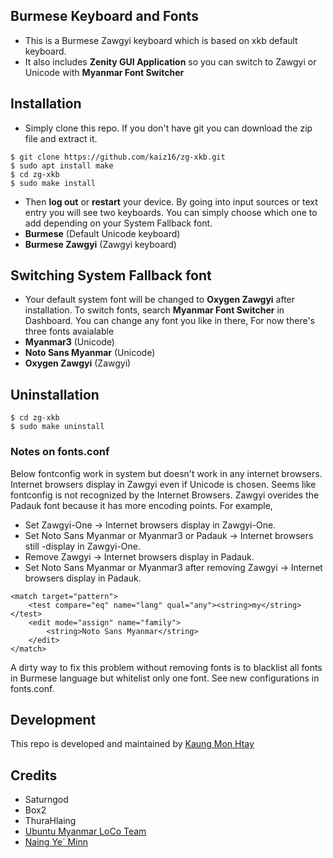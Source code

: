 ## Burmese Keyboard and Fonts

- This is a Burmese Zawgyi keyboard which is based on xkb default keyboard. 
- It also includes **Zenity GUI Application** so you can switch to Zawgyi or Unicode with **Myanmar Font Switcher**

## Installation

- Simply clone this repo. If you don't have git you can download the zip file and extract it.
```
$ git clone https://github.com/kaiz16/zg-xkb.git
$ sudo apt install make
$ cd zg-xkb
$ sudo make install
```
- Then **log out** or **restart** your device. By going into input sources or text entry you will see two keyboards. You can simply choose which one to add depending on your System Fallback font. 
- **Burmese** (Default Unicode keyboard) 
- **Burmese Zawgyi** (Zawgyi keyboard) 

## Switching System Fallback font

- Your default system font will be changed to **Oxygen Zawgyi** after installation. To switch fonts, search **Myanmar Font Switcher** in Dashboard. You can change any font you like in there, For now there's three fonts avaialable
- **Myanmar3** (Unicode)
- **Noto Sans Myanmar** (Unicode)
- **Oxygen Zawgyi** (Zawgyi)

## Uninstallation
```
$ cd zg-xkb
$ sudo make uninstall 
```
### Notes on fonts.conf

Below fontconfig work in system but doesn't work in any internet browsers. Internet browsers display in Zawgyi even if Unicode is chosen.
Seems like fontconfig is not recognized by the Internet Browsers.
Zawgyi overides the Padauk font because it has more encoding points.
For example,
- Set Zawgyi-One -> Internet browsers display in Zawgyi-One.
- Set Noto Sans Myanmar or Myanmar3 or Padauk -> Internet browsers still -display in Zawgyi-One.
- Remove Zawgyi -> Internet browsers display in Padauk.
- Set Noto Sans Myanmar or Myanmar3 after removing Zawgyi -> Internet browsers display in Padauk.

```
<match target="pattern">
	<test compare="eq" name="lang" qual="any"><string>my</string></test>
	<edit mode="assign" name="family">
		<string>Noto Sans Myanmar</string>
	</edit>
</match>
```
A dirty way to fix this problem without removing fonts is to blacklist all fonts in Burmese language but whitelist only one font. See new configurations in fonts.conf.

## Development

This repo is developed and maintained by [Kaung Mon Htay]

[Kaung Mon Htay]: https://github.com/kaiz16

## Credits

- Saturngod 
- Box2
- ThuraHlaing
- [Ubuntu Myanmar LoCo Team]
- [Naing Ye` Minn]

[Ubuntu Myanmar LoCo Team]: https://ubuntu-mm.net

[Naing Ye` Minn]: https://github.com/naingyeminn

